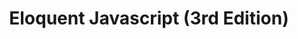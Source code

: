 ---
layout: resource
title: Eloquent Javascript (3rd Edition)
creator: Marijn Haverbeke
link: https://eloquentjavascript.net/
tags: ["use: javascript"]
levels: [beginner, intermediate]
languages: [English, فارسی, български, português, русский язык]
types: [book]
description: This is the best Javascript book and a good book for code concepts, too. Free online and as PDF. Has translations into several languages. Go forth!
contributor: Sarah Ciston
---